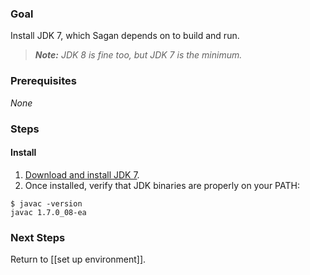 ### Goal

Install JDK 7, which Sagan depends on to build and run.

> _**Note:** JDK 8 is fine too, but JDK 7 is the minimum._

### Prerequisites

_None_

### Steps

#### Install

1. [Download and install JDK 7](https://jdk7.java.net/download.html).
2. Once installed, verify that JDK binaries are properly on your PATH:

```
$ javac -version
javac 1.7.0_08-ea
```
### Next Steps

Return to [[set up environment]].